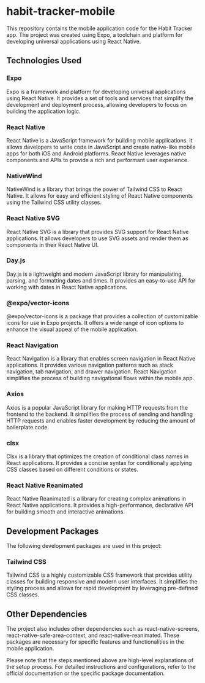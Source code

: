# habit-tracker-mobile
This repository contains the mobile application code for the Habit Tracker app. The project was created using Expo, a toolchain and platform for developing universal applications using React Native.

## Technologies Used

### Expo
Expo is a framework and platform for developing universal applications using React Native. It provides a set of tools and services that simplify the development and deployment process, allowing developers to focus on building the application logic.

### React Native
React Native is a JavaScript framework for building mobile applications. It allows developers to write code in JavaScript and create native-like mobile apps for both iOS and Android platforms. React Native leverages native components and APIs to provide a rich and performant user experience.

### NativeWind
NativeWind is a library that brings the power of Tailwind CSS to React Native. It allows for easy and efficient styling of React Native components using the Tailwind CSS utility classes.

### React Native SVG
React Native SVG is a library that provides SVG support for React Native applications. It allows developers to use SVG assets and render them as components in their React Native UI.

### Day.js
Day.js is a lightweight and modern JavaScript library for manipulating, parsing, and formatting dates and times. It provides an easy-to-use API for working with dates in React Native applications.

### @expo/vector-icons
@expo/vector-icons is a package that provides a collection of customizable icons for use in Expo projects. It offers a wide range of icon options to enhance the visual appeal of the mobile application.

### React Navigation
React Navigation is a library that enables screen navigation in React Native applications. It provides various navigation patterns such as stack navigation, tab navigation, and drawer navigation. React Navigation simplifies the process of building navigational flows within the mobile app.

### Axios
Axios is a popular JavaScript library for making HTTP requests from the frontend to the backend. It simplifies the process of sending and handling HTTP requests and enables faster development by reducing the amount of boilerplate code.

### clsx
Clsx is a library that optimizes the creation of conditional class names in React applications. It provides a concise syntax for conditionally applying CSS classes based on different conditions or states.

### React Native Reanimated
React Native Reanimated is a library for creating complex animations in React Native applications. It provides a high-performance, declarative API for building smooth and interactive animations.

## Development Packages
The following development packages are used in this project:

### Tailwind CSS
Tailwind CSS is a highly customizable CSS framework that provides utility classes for building responsive and modern user interfaces. It simplifies the styling process and allows for rapid development by leveraging pre-defined CSS classes.

##  Other Dependencies
The project also includes other dependencies such as react-native-screens, react-native-safe-area-context, and react-native-reanimated. These packages are necessary for specific features and functionalities in the mobile application.

Please note that the steps mentioned above are high-level explanations of the setup process. For detailed instructions and configurations, refer to the official documentation or the specific package documentation.